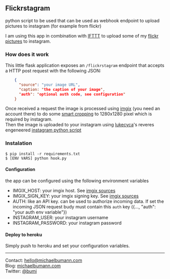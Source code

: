 ## Flickrstagram

python script to be used that can be used as webhook endpoint to upload pictures to instagram (for example from flickr) 

I am using this app in combination with [IFTTT](http://ifttt.com) to upload some of my [flickr pictures](http://flickr.com/bumi) to instagram.

### How does it work

This little flask application exposes an `/flickrstagram` endpoint that accepts a HTTP post request with the following JSON: 

```json
    {
      "source": "your image URL",
      "caption: "the caption of your image",
      "auth": "optional auth code, see configuration"
    }
```

Once received a request the image is processed using [imgix](https://imgix.com/) (you need an account there) to do some [smart cropping](https://docs.imgix.com/apis/url/size/crop) to 1280x1280 pixel which is required by instagram.   
Then the image is uploaded to your instagram using [lukecyca](http://github.com/lukecyca)'s reveres engeneered [instagram python script](https://github.com/lukecyca/python-instagram-upload)

### Instalation

    $ pip install -r requirements.txt
    $ [ENV VARS] python hook.py

#### Configuration

the app can be configured using the following environment variables

* IMGIX_HOST: your imgix host. See [imgix sources](https://webapp.imgix.com/sources)
* IMGIX_SIGN_KEY: your imgix signing key. See [imgix sources](https://webapp.imgix.com/sources)
* AUTH: like an API key. can be used to authorize incoming data. If set the incoming JSON request budy must contain this `auth` key ({..., "auth": "your auth env variable"})
* INSTAGRAM_USER: your instagram username
* INSTAGRAM_PASSWORD: your instagram password

#### Deploy to heroku

Simply push to heroku and set your configuration variables. 

-----

Contact: hello@michaelbumann.com   
Blog: [michaelbumann.com](http://michaelbumann.com)  
Twitter: [@bumi](http://twitter.com/bumi)  

